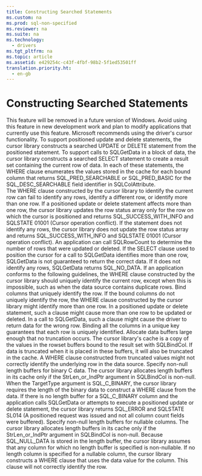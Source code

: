 ```yaml
---
title: Constructing Searched Statements
ms.custom: na
ms.prod: sql-non-specified
ms.reviewer: na
ms.suite: na
ms.technology: 
  - drivers
ms.tgt_pltfrm: na
ms.topic: article
ms.assetid: e429254c-c43f-4fbf-98b2-5f1ed53501ff
translation.priority.ht: 
  - en-gb
---
```

# Constructing Searched Statements
<?xml version="1.0" encoding="utf-8"?>
<developerReferenceWithoutSyntaxDocument xmlns="http://ddue.schemas.microsoft.com/authoring/2003/5" xmlns:xlink="http://www.w3.org/1999/xlink" xmlns:xsi="http://www.w3.org/2001/XMLSchema-instance" xsi:schemaLocation="http://ddue.schemas.microsoft.com/authoring/2003/5 http://dduestorage.blob.core.windows.net/ddueschema/developer.xsd">
  <introduction>
    <alert class="important">
      <para>This feature will be removed in a future version of Windows. Avoid using this feature in new development work and plan to modify applications that currently use this feature. Microsoft recommends using the driver's cursor functionality.</para>
    </alert>
    <para>To support positioned update and delete statements, the cursor library constructs a searched <legacyBold>UPDATE</legacyBold> or <legacyBold>DELETE</legacyBold> statement from the positioned statement. To support calls to <legacyBold>SQLGetData</legacyBold> in a block of data, the cursor library constructs a searched <legacyBold>SELECT</legacyBold> statement to create a result set containing the current row of data. In each of these statements, the <legacyBold>WHERE</legacyBold> clause enumerates the values stored in the cache for each bound column that returns SQL_PRED_SEARCHABLE or SQL_PRED_BASIC for the SQL_DESC_SEARCHABLE field identifier in <legacyBold>SQLColAttribute</legacyBold>.</para>
  </introduction>
  <section>
    <content>
      <alert class="caution">
        <para>The <legacyBold>WHERE</legacyBold> clause constructed by the cursor library to identify the current row can fail to identify any rows, identify a different row, or identify more than one row.</para>
      </alert>
      <para>If a positioned update or delete statement affects more than one row, the cursor library updates the row status array only for the row on which the cursor is positioned and returns SQL_SUCCESS_WITH_INFO and SQLSTATE 01001 (Cursor operation conflict). If the statement does not identify any rows, the cursor library does not update the row status array and returns SQL_SUCCESS_WITH_INFO and SQLSTATE 01001 (Cursor operation conflict). An application can call <legacyBold>SQLRowCount</legacyBold> to determine the number of rows that were updated or deleted.</para>
      <para>If the <legacyBold>SELECT</legacyBold> clause used to position the cursor for a call to <legacyBold>SQLGetData</legacyBold> identifies more than one row, <legacyBold>SQLGetData</legacyBold> is not guaranteed to return the correct data. If it does not identify any rows, <legacyBold>SQLGetData</legacyBold> returns SQL_NO_DATA.</para>
      <para>If an application conforms to the following guidelines, the <legacyBold>WHERE</legacyBold> clause constructed by the cursor library should uniquely identify the current row, except when this is impossible, such as when the data source contains duplicate rows.  </para>
      <list class="bullet">
        <listItem>
          <para>
            <legacyBold>Bind columns that uniquely identify the row.</legacyBold> If the bound columns do not uniquely identify the row, the <legacyBold>WHERE</legacyBold> clause constructed by the cursor library might identify more than one row. In a positioned update or delete statement, such a clause might cause more than one row to be updated or deleted. In a call to <legacyBold>SQLGetData</legacyBold>, such a clause might cause the driver to return data for the wrong row. Binding all the columns in a unique key guarantees that each row is uniquely identified.</para>
        </listItem>
        <listItem>
          <para>
            <legacyBold>Allocate data buffers large enough that no truncation occurs.</legacyBold> The cursor library's cache is a copy of the values in the rowset buffers bound to the result set with <legacyBold>SQLBindCol</legacyBold>. If data is truncated when it is placed in these buffers, it will also be truncated in the cache. A <legacyBold>WHERE</legacyBold> clause constructed from truncated values might not correctly identify the underlying row in the data source.</para>
        </listItem>
        <listItem>
          <para>
            <legacyBold>Specify non-null length buffers for binary C data.</legacyBold> The cursor library allocates length buffers in its cache only if the <legacyItalic>StrLen_or_IndPtr</legacyItalic> argument in <legacyBold>SQLBindCol</legacyBold> is non-null. When the <legacyItalic>TargetType</legacyItalic> argument is SQL_C_BINARY, the cursor library requires the length of the binary data to construct a <legacyBold>WHERE</legacyBold> clause from the data. If there is no length buffer for a SQL_C_BINARY column and the application calls <legacyBold>SQLGetData</legacyBold> or attempts to execute a positioned update or delete statement, the cursor library returns SQL_ERROR and SQLSTATE SL014 (A positioned request was issued and not all column count fields were buffered).</para>
        </listItem>
        <listItem>
          <para>
            <legacyBold>Specify non-null length buffers for nullable columns.</legacyBold> The cursor library allocates length buffers in its cache only if the <legacyItalic>StrLen_or_IndPtr </legacyItalic>argument in <legacyBold>SQLBindCol</legacyBold> is non-null. Because SQL_NULL_DATA is stored in the length buffer, the cursor library assumes that any column for which no length buffer is specified is non-nullable. If no length column is specified for a nullable column, the cursor library constructs a <legacyBold>WHERE</legacyBold> clause that uses the data value for the column. This clause will not correctly identify the row.</para>
        </listItem>
      </list>
    </content>
  </section>
  <relatedTopics />
</developerReferenceWithoutSyntaxDocument>
